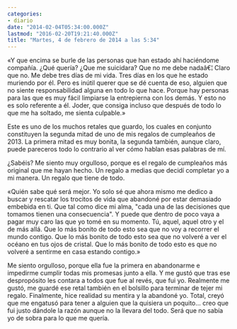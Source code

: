 ```yaml
---
categories:
- diario
date: "2014-02-04T05:34:00.000Z"
lastmod: "2016-02-20T19:21:40.000Z"
title: "Martes, 4 de febrero de 2014 a las 5:34"
---
```


«Y que encima se burle de las personas que han estado ahí haciéndome compañía. ¿Qué quería? ¿Que me suicidara? Que no me debe nadaâ€¦ Claro que no. Me debe tres días de mi vida. Tres días en los que he estado muriendo por él. Pero es inútil querer que se dé cuenta de eso, alguien que no siente responsabilidad alguna en todo lo que hace. Porque hay personas para las que es muy fácil limpiarse la entrepierna con los demás. Y esto no es solo referente a él. Joder, que consiga incluso que después de todo lo que me ha soltado, me sienta culpable.»


Este es uno de los muchos retales que guardo, los cuales en conjunto constituyen la segunda mitad de uno de mis regalos de cumpleaños de 2013. La primera mitad es muy bonita, la segunda también, aunque claro, puede pareceros todo lo contrario al ver cómo hablan esas palabras de mí.

¿Sabéis? Me siento muy orgulloso, porque es el regalo de cumpleaños más original que me hayan hecho. Un regalo a medias que decidí completar yo a mi manera. Un regalo que tiene de todo.

«Quién sabe qué será mejor. Yo solo sé que ahora mismo me dedico a buscar y rescatar los trocitos de vida que abandoné por estar demasiado embebida en ti. Que tal como dice mi alma, "cada una de las decisiones que tomamos tienen una consecuencia". Y puede que dentro de poco vaya a pagar muy caro las que yo tomé en su momento. Tú, aquel, aquel otro y el de más allá. Que lo más bonito de todo esto sea que no voy a recorrer el mundo contigo. Que lo más bonito de todo esto sea que no volveré a ver el océano en tus ojos de cristal. Que lo más bonito de todo esto es que no volveré a sentirme en casa estando contigo.»

Me siento orgulloso, porque ella fue la primera en abandonarme e impedirme cumplir todas mis promesas junto a ella. Y me gustó que tras ese despropósito les contara a todos que fue al revés, que fui yo. Realmente me gustó, me guardé ese retal también en el bolsillo para terminar de tejer mi regalo. Finalmente, hice realidad su mentira y la abandoné yo. Total, creyó que me engatusó para tener a alguien que la quisiera un poquito... creo que fui justo dándole la razón aunque no la llevara del todo. Será que no sabía yo de sobra para lo que me quería.